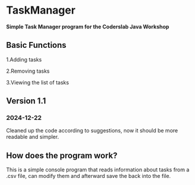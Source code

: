 # TaskManager
**Simple Task Manager program for the Coderslab Java Workshop**
## Basic Functions
1.Adding tasks

2.Removing tasks

3.Viewing the list of tasks

## Version 1.1
### 2024-12-22
Cleaned up the code according to suggestions, now it should be more readable and simpler.

## How does the program work?
This is a simple console program that reads information about tasks from a .csv file, can modify them
and afterward save the back into the file.


